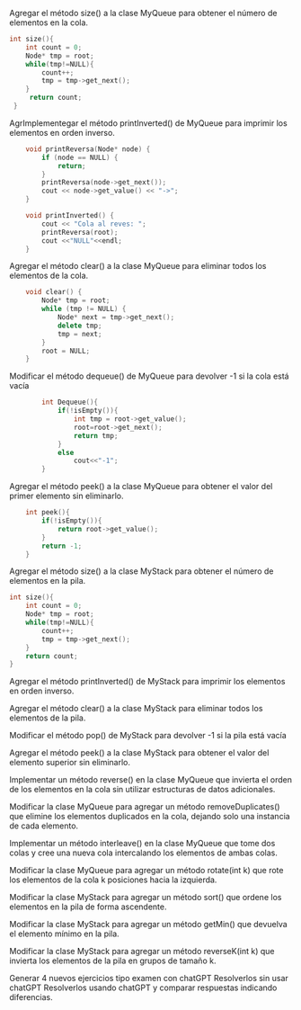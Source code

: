 
Agregar el método size() a la clase MyQueue para obtener el número de elementos en la cola.
```C++
int size(){
    int count = 0;
    Node* tmp = root;
    while(tmp!=NULL){
        count++;
        tmp = tmp->get_next();
    }
     return count;
 }
```
AgrImplementegar el método printInverted() de MyQueue para imprimir los elementos en orden inverso.
```C++
    void printReversa(Node* node) {
        if (node == NULL) {
            return;
        }
        printReversa(node->get_next());
        cout << node->get_value() << "->";
    }

    void printInverted() {
        cout << "Cola al reves: ";
        printReversa(root);
        cout <<"NULL"<<endl;
    }
```
Agregar el método clear() a la clase MyQueue para eliminar todos los elementos de la cola.
```C++
    void clear() {
        Node* tmp = root;
        while (tmp != NULL) {
            Node* next = tmp->get_next();
            delete tmp;
            tmp = next;
        }
        root = NULL;
    }
```
Modificar el método dequeue() de MyQueue para devolver -1 si la cola está vacía
```C++
        int Dequeue(){
            if(!isEmpty()){
                int tmp = root->get_value();
                root=root->get_next();
                return tmp;
            }
            else
                cout<<"-1";
        }
```
Agregar el método peek() a la clase MyQueue para obtener el valor del primer elemento sin eliminarlo.
```C++
    int peek(){
        if(!isEmpty()){
            return root->get_value();
        }
        return -1;
    }
```
Agregar el método size() a la clase MyStack para obtener el número de elementos en la pila.
```C++
int size(){
    int count = 0;
    Node* tmp = root;
    while(tmp!=NULL){
        count++;
        tmp = tmp->get_next();
    }
    return count;
}
```
Agregar el método printInverted() de MyStack para imprimir los elementos en orden inverso.

Agregar el método clear() a la clase MyStack para eliminar todos los elementos de la pila.

Modificar el método pop() de MyStack para devolver -1 si la pila está vacía

Agregar el método peek() a la clase MyStack para obtener el valor del elemento superior sin eliminarlo.

Implementar un método reverse() en la clase MyQueue que invierta el orden de los elementos en la cola sin utilizar estructuras de datos adicionales.

Modificar la clase MyQueue para agregar un método removeDuplicates() que elimine los elementos duplicados en la cola, dejando solo una instancia de cada elemento.

Implementar un método interleave() en la clase MyQueue que tome dos colas y cree una nueva cola intercalando los elementos de ambas colas.

Modificar la clase MyQueue para agregar un método rotate(int k) que rote los elementos de la cola k posiciones hacia la izquierda.

Modificar la clase MyStack para agregar un método sort() que ordene los elementos en la pila de forma ascendente.

Modificar la clase MyStack para agregar un método getMin() que devuelva el elemento mínimo en la pila.

Modificar la clase MyStack para agregar un método reverseK(int k) que invierta los elementos de la pila en grupos de tamaño k.

Generar 4 nuevos ejercicios tipo examen con chatGPT
Resolverlos sin usar chatGPT
Resolverlos usando chatGPT y comparar respuestas indicando diferencias.
